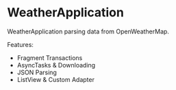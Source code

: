 WeatherApplication
==================

WeatherApplication parsing data from OpenWeatherMap.

Features:
- Fragment Transactions
- AsyncTasks &amp; Downloading
- JSON Parsing
- ListView &amp; Custom Adapter
